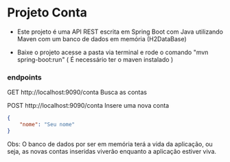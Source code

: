 <h1>Projeto Conta</h1>

* Este projeto é uma API REST escrita em Spring Boot com Java utilizando Maven com um banco de dados em memória (H2DataBase)

* Baixe o projeto acesse a pasta via terminal e rode o comando "mvn spring-boot:run" ( É necessário ter o maven instalado )
 
### endpoints

GET   http://localhost:9090/conta   Busca as contas

POST   http://localhost:9090/conta   Insere uma nova conta
```json
{
    "nome": "Seu nome"
}
```

Obs: O banco de dados por ser em memória terá a vida da aplicação, ou seja, as novas contas inseridas viverão
enquanto a aplicação estiver viva.

